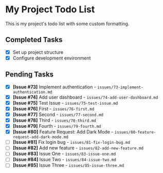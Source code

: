 # My Project Todo List

This is my project's todo list with some custom formatting.

## Completed Tasks
- [x] Set up project structure
- [x] Configure development environment

## Pending Tasks
- [x] **[Issue #73]** Implement authentication - `issues/73-implement-authentication.md`
- [x] **[Issue #74]** Add user dashboard - `issues/74-add-user-dashboard.md`
- [x] **[Issue #75]** Test Issue - `issues/75-test-issue.md`
- [x] **[Issue #76]** First - `issues/76-first.md`
- [x] **[Issue #77]** Second - `issues/77-second.md`
- [x] **[Issue #78]** Third - `issues/78-third.md`
- [x] **[Issue #79]** Fourth - `issues/79-fourth.md`
- [x] **[Issue #80]** Feature Request: Add Dark Mode - `issues/80-feature-request-add-dark-mode.md`
- [ ] **[Issue #81]** Fix login bug - `issues/81-fix-login-bug.md`
- [ ] **[Issue #82]** Add new feature - `issues/82-add-new-feature.md`
- [ ] **[Issue #83]** Issue One - `issues/83-issue-one.md`
- [ ] **[Issue #84]** Issue Two - `issues/84-issue-two.md`
- [ ] **[Issue #85]** Issue Three - `issues/85-issue-three.md`
